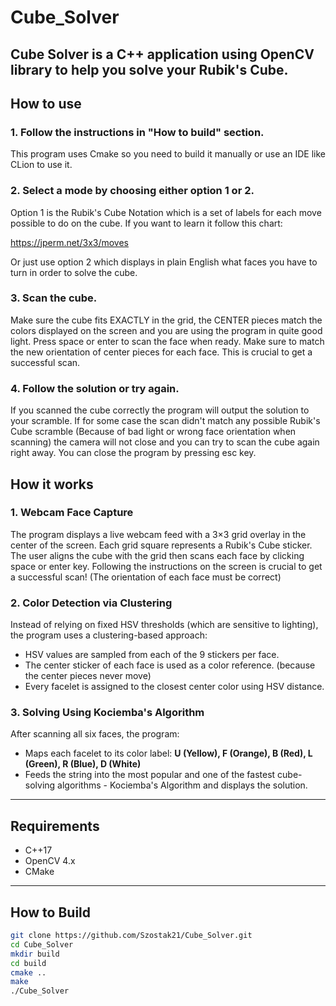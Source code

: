 # Cube_Solver

**Cube Solver** is a C++ application using OpenCV library to help you solve your Rubik's Cube.
---

## How to use

### 1. Follow the instructions in "How to build" section.
This program uses Cmake so you need to build it manually or use an IDE like CLion to use it.

### 2. Select a mode by choosing either option 1 or 2.
Option 1 is the Rubik's Cube Notation which is a set of labels for each move possible to do on the cube.
If you want to learn it follow this chart:

https://jperm.net/3x3/moves

Or just use option 2 which displays in plain English what faces you have to turn in order to solve the cube.

### 3. Scan the cube.
Make sure the cube fits EXACTLY in the grid, the CENTER pieces match the colors displayed on the screen and you are using the program in quite good light. 
Press space or enter to scan the face when ready. Make sure to match the new orientation of center pieces for each face.
This is crucial to get a successful scan.

### 4. Follow the solution or try again.
If you scanned the cube correctly the program will output the solution to your scramble. 
If for some case the scan didn't match any possible Rubik's Cube scramble (Because of bad light or wrong face orientation when scanning)
the camera will not close and you can try to scan the cube again right away. You can close the program by pressing esc key.

## How it works

### 1. Webcam Face Capture
The program displays a live webcam feed with a 3×3 grid overlay in the center of the screen. Each grid square represents a Rubik's Cube sticker. The user aligns the cube with the grid then scans each face by clicking space or enter key. 
Following the instructions on the screen is crucial to get a successful scan! (The orientation of each face must be correct)

### 2. Color Detection via Clustering
Instead of relying on fixed HSV thresholds (which are sensitive to lighting), the program uses a clustering-based approach:
- HSV values are sampled from each of the 9 stickers per face.
- The center sticker of each face is used as a color reference. (because the center pieces never move)
- Every facelet is assigned to the closest center color using HSV distance.

### 3. Solving Using Kociemba's Algorithm
After scanning all six faces, the program:
- Maps each facelet to its color label: **U (Yellow), F (Orange), B (Red), L (Green), R (Blue), D (White)**
- Feeds the string into the most popular and one of the fastest cube-solving algorithms - Kociemba's Algorithm and displays the solution.
---

## Requirements

- C++17
- OpenCV 4.x
- CMake

---

## How to Build

```bash
git clone https://github.com/Szostak21/Cube_Solver.git
cd Cube_Solver
mkdir build
cd build
cmake ..
make
./Cube_Solver
